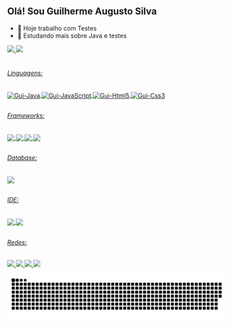 ## Olá! Sou Guilherme Augusto Silva

- 🔭 Hoje trabalho com Testes
- 🌱 Estudando mais sobre Java e testes
<div>
	<a href="https://github.com/guilhermeaugs">
  	<img height="170em" src="https://github-readme-stats.vercel.app/api?username=guilhermeaugs&show_icons=true&theme=github_dark&include_all_commits=true&count_private=false&locale=pt-br"/>
    <img height="170em" src="https://github-readme-stats.vercel.app/api/top-langs/?username=guilhermeaugs&layout=compact&langs_count=168&theme=github_dark&locale=pt-br"/>
</div>
  
<div style="display: inline_block"><br>
  <h6>Linguagens: </h6>
    <img align="center" alt="Gui-Java" height="30" width="40" src='https://cdn.jsdelivr.net/gh/devicons/devicon/icons/java/java-original.svg'>
    <img align="center" alt="Gui-JavaScript" height="30" width="40" src='https://cdn.jsdelivr.net/gh/devicons/devicon/icons/javascript/javascript-original.svg'>
    <img align="center" alt="Gui-Html5" height="30" width="40" src='https://cdn.jsdelivr.net/gh/devicons/devicon/icons/html5/html5-original.svg'>
    <img align="center" alt="Gui-Css3" height="30" width="40" src='https://cdn.jsdelivr.net/gh/devicons/devicon/icons/css3/css3-original.svg'>
</div>
	
##
<div>
  <h6>Frameworks: </h6>
  <img align="center" src="https://img.shields.io/badge/Postman-FF6C37?style=for-the-badge&logo=Postman&logoColor=white">
  <img align="center" src="https://img.shields.io/badge/Selenium-43B02A?style=for-the-badge&logo=Selenium&logoColor=white">
  <img align="center" src="https://img.shields.io/badge/Junit5-25A162?style=for-the-badge&logo=junit5&logoColor=white">
  <img align="center" src="https://img.shields.io/badge/Spring_Boot-F2F4F9?style=for-the-badge&logo=spring-boot">
</div>
	
##
<div>
  <h6>Database: </h6>
  <img align="center" src="https://img.shields.io/badge/MySQL-00000F?style=for-the-badge&logo=mysql&logoColor=white">
</div>
	
##
<div>
  <h6>IDE: </h6>
  <img align="center" src="https://img.shields.io/badge/IntelliJIDEA-000000.svg?style=for-the-badge&logo=intellij-idea&logoColor=white">
  <img align="center" src="https://img.shields.io/badge/Visual_Studio_Code-0078D4?style=for-the-badge&logo=visual%20studio%20code&logoColor=white">
</div>
	
##
<div>
  <h6>Redes: </h6>
  <a href="https://discord.gg/pfdKy7BaMe" target="_blank"><img src="https://img.shields.io/badge/Discord-7289DA?style=for-the-badge&logo=discord&logoColor=white" target="_blank"</a>
  <a href="https://www.facebook.com/guilhermekosglade/" target="_blank"><img src="https://img.shields.io/badge/Facebook-1877F2?style=for-the-badge&logo=facebook&logoColor=white" target="_blank"</a>
  <a href="https://www.instagram.com/guilhermeasil/" target="_blank"><img src="https://img.shields.io/badge/Instagram-E4405F?style=for-the-badge&logo=instagram&logoColor=white" target="_blank"</a>
   <a href="https://www.linkedin.com/in/guilherme-augusto-silva-5179741aa/" target="_blank"><img src="https://img.shields.io/badge/LinkedIn-0077B5?style=for-the-badge&logo=linkedin&logoColor=white" target="_blank"</a>
<div>
  
  ![Snake animation](https://github.com/guilhermeaugs/guilhermeaugs/blob/output/github-contribution-grid-snake.svg)
